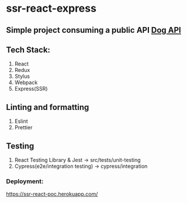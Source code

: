 # ssr-react-express
## Simple project consuming a public API [Dog API](https://dog.ceo/dog-api/)

## Tech Stack:
1. React
2. Redux
3. Stylus
4. Webpack
5. Express(SSR)


## Linting and formatting
1. Eslint
2. Prettier


## Testing
1. React Testing Library & Jest -> src/tests/unit-testing
2. Cypress(e2e/integration testing) -> cypress/integration


### Deployment: 
https://ssr-react-poc.herokuapp.com/
